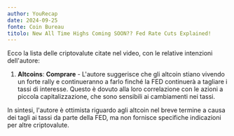 ```yaml
---
author: YouRecap
date: 2024-09-25
fonte: Coin Bureau
titolo: New All Time Highs Coming SOON?? Fed Rate Cuts Explained!
---
```


Ecco la lista delle criptovalute citate nel video, con le relative intenzioni dell'autore:

1. **Altcoins**: **Comprare** - L'autore suggerisce che gli altcoin stiano vivendo un forte rally e continueranno a farlo finché la FED continuerà a tagliare i tassi di interesse. Questo è dovuto alla loro correlazione con le azioni a piccola capitalizzazione, che sono sensibili ai cambiamenti nei tassi.

In sintesi, l'autore è ottimista riguardo agli altcoin nel breve termine a causa dei tagli ai tassi da parte della FED, ma non fornisce specifiche indicazioni per altre criptovalute.
